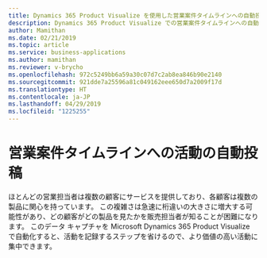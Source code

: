 ```yaml
---
title: Dynamics 365 Product Visualize を使用した営業案件タイムラインへの自動投稿
description: Dynamics 365 Product Visualize での営業案件タイムラインへの自動投稿を使用すると、営業担当者の時間と労力を節約できます
author: Mamithan
ms.date: 02/21/2019
ms.topic: article
ms.service: business-applications
ms.author: mamithan
ms.reviewer: v-brycho
ms.openlocfilehash: 972c5249bb6a59a30c07d7c2ab8ea846b90e2140
ms.sourcegitcommit: 921dde7a25596a81c049162eee650d7a2009f17d
ms.translationtype: HT
ms.contentlocale: ja-JP
ms.lasthandoff: 04/29/2019
ms.locfileid: "1225255"
---
```

# <a name="automatic-posting-of-activity-to-opportunity-timeline"></a>営業案件タイムラインへの活動の自動投稿

ほとんどの営業担当者は複数の顧客にサービスを提供しており、各顧客は複数の製品に関心を持っています。 この複雑さは急速に桁違いの大きさに増大する可能性があり、どの顧客がどの製品を見たかを販売担当者が知ることが困難になります。 このデータ キャプチャを Microsoft Dynamics 365 Product Visualize で自動化すると、活動を記録するステップを省けるので、より価値の高い活動に集中できます。

